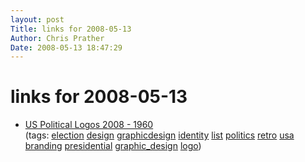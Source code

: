 ```yaml
---
layout: post
Title: links for 2008-05-13  
Author: Chris Prather
Date: 2008-05-13 18:47:29
---
```


# links for 2008-05-13
<ul class="delicious">
	<li>
		<div class="delicious-link"><a href="http://logoblink.com/2008/03/23/usa-polit-logos-2008-1960/">US Political Logos 2008 - 1960</a></div>
		<div class="delicious-tags">(tags: <a href="http://del.icio.us/perigrin/election">election</a> <a href="http://del.icio.us/perigrin/design">design</a> <a href="http://del.icio.us/perigrin/graphicdesign">graphicdesign</a> <a href="http://del.icio.us/perigrin/identity">identity</a> <a href="http://del.icio.us/perigrin/list">list</a> <a href="http://del.icio.us/perigrin/politics">politics</a> <a href="http://del.icio.us/perigrin/retro">retro</a> <a href="http://del.icio.us/perigrin/usa">usa</a> <a href="http://del.icio.us/perigrin/branding">branding</a> <a href="http://del.icio.us/perigrin/presidential">presidential</a> <a href="http://del.icio.us/perigrin/graphic_design">graphic_design</a> <a href="http://del.icio.us/perigrin/logo">logo</a>)</div>
	</li>
</ul>


